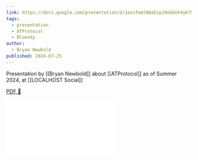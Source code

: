 ```yaml
---
link: https://docs.google.com/presentation/d/1oxsfomlNQaEzpJ9oGOnF4yK7VAvz0igdcM9pG-J6R-E/
tags:
  - presentation
  - ATProtocol
  - Bluesky
author:
  - Bryan Newbold
published: 2024-07-25
---
```

Presentation by [[Bryan Newbold]] about [[ATProtocol]] as of Summer 2024, at [[LOCALHOST Social]]

[PDF 📄](/assets/2024/Bluesky_LOCALHOST_July2024.pdf)

![](/assets/2024/Bluesky_LOCALHOST_July2024.pdf)



